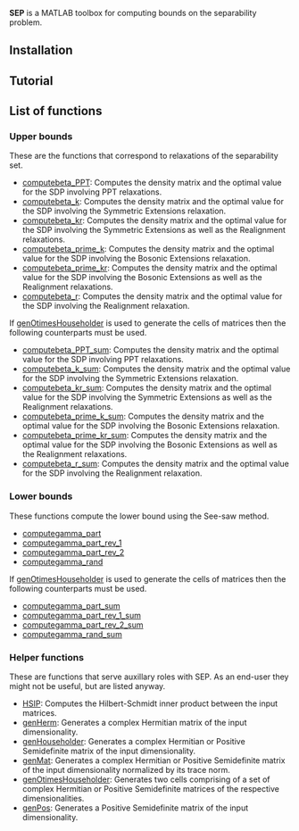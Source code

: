 **SEP** is a MATLAB toolbox for computing bounds on the separability problem.

## Installation

## Tutorial

## List of functions
### Upper bounds
These are the functions that correspond to relaxations of the separability set.
- [computebeta_PPT](/SDPs/UpperBounds/computebeta_PPT.md): Computes the density matrix and the optimal value for the SDP involving PPT relaxations.
- [computebeta_k](/SDPs/UpperBounds/computebeta_k.md): Computes the density matrix and the optimal value for the SDP involving the Symmetric Extensions relaxation.
- [computebeta_kr](/SDPs/UpperBounds/computebeta_kr.md): Computes the density matrix and the optimal value for the SDP involving the Symmetric Extensions as well as the Realignment relaxations.
- [computebeta_prime_k](/SDPs/UpperBounds/computebeta_prime_k.md): Computes the density matrix and the optimal value for the SDP involving the Bosonic Extensions relaxation.
- [computebeta_prime_kr](/SDPs/UpperBounds/computebeta_prime_kr.md): Computes the density matrix and the optimal value for the SDP involving the Bosonic Extensions as well as the Realignment relaxations.
- [computebeta_r](/SDPs/UpperBounds/computebeta_r): Computes the density matrix and the optimal value for the SDP involving the Realignment relaxation.

If [genOtimesHouseholder](/helpers/genOtimesHouseholder.md) is used to generate the cells of matrices then the following counterparts must be used.
- [computebeta_PPT_sum](/SDPs/UpperBounds/sum/computebeta_PPT_sum.md): Computes the density matrix and the optimal value for the SDP involving PPT relaxations.
- [computebeta_k_sum](/SDPs/UpperBounds/sum/computebeta_k_sum.md): Computes the density matrix and the optimal value for the SDP involving the Symmetric Extensions relaxation.
- [computebeta_kr_sum](/SDPs/UpperBounds/sum/computebeta_kr_sum.md): Computes the density matrix and the optimal value for the SDP involving the Symmetric Extensions as well as the Realignment relaxations.
- [computebeta_prime_k_sum](/SDPs/UpperBounds/sum/computebeta_prime_k_sum.md): Computes the density matrix and the optimal value for the SDP involving the Bosonic Extensions relaxation.
- [computebeta_prime_kr_sum](/SDPs/UpperBounds/sum/computebeta_prime_kr_sum.md): Computes the density matrix and the optimal value for the SDP involving the Bosonic Extensions as well as the Realignment relaxations.
- [computebeta_r_sum](/SDPs/UpperBounds/sum/computebeta_r_sum.md): Computes the density matrix and the optimal value for the SDP involving the Realignment relaxation.

### Lower bounds
These functions compute the lower bound using the See-saw method.
- [computegamma_part](/SDPs/LowerBounds/computegamma_part.md)
- [computegamma_part_rev_1](/SDPs/LowerBounds/computegamma_part_rev_1.md)
- [computegamma_part_rev_2](/SDPs/LowerBounds/computegamma_part_rev_2.md)
- [computegamma_rand](/SDPs/LowerBounds/computegamma_rand.md)

If [genOtimesHouseholder](/helpers/genOtimesHouseholder.md) is used to generate the cells of matrices then the following counterparts must be used.
- [computegamma_part_sum](/SDPs/LowerBounds/computegamma_part_sum.md)
- [computegamma_part_rev_1_sum](/SDPs/LowerBounds/computegamma_part_rev_1_sum.md)
- [computegamma_part_rev_2_sum](/SDPs/LowerBounds/computegamma_part_rev_2_sum.md)
- [computegamma_rand_sum](/SDPs/LowerBounds/computegamma_rand_sum.md)

### Helper functions
These are functions that serve auxillary roles with SEP. As an end-user they might not be useful, but are listed anyway.
- [HSIP](/helpers/HSIP.md): Computes the Hilbert-Schmidt inner product between the input matrices.
- [genHerm](/helpers/genHerm.md): Generates a complex Hermitian matrix of the input dimensionality.
- [genHouseholder](/helpers/genHouseholder.md): Generates a complex Hermitian or Positive Semidefinite matrix of the input dimensionality.
- [genMat](/helpers/genMat.md): Generates a complex Hermitian or Positive Semidefinite matrix of the input dimensionality normalized by its trace norm.
- [genOtimesHouseholder](/helpers/genOtimesHouseholder.md): Generates two cells comprising of a set of complex Hermitian or Positive Semidefinite matrices of the respective dimensionalities.
- [genPos](/helpers/genPos.md): Generates a Positive Semidefinite matrix of the input dimensionality.